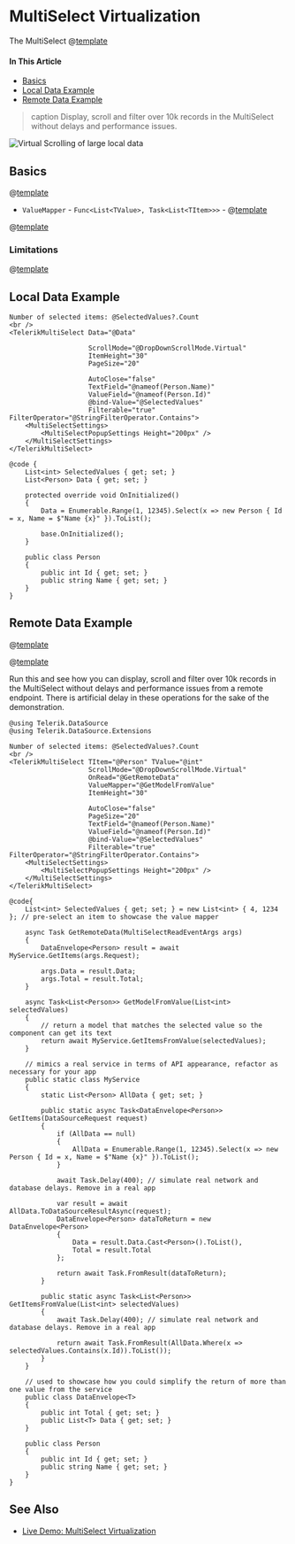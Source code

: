 
# MultiSelect Virtualization

The MultiSelect @[template](/_contentTemplates/common/dropdowns-virtualization.md#value-proposition)

#### In This Article

* [Basics](#basics)
* [Local Data Example](#local-data-example)
* [Remote Data Example](#remote-data-example)

>caption Display, scroll and filter over 10k records in the MultiSelect without delays and performance issues.

![Virtual Scrolling of large local data](images/multiselect-virtual-scrolling-local.gif)

## Basics

@[template](/_contentTemplates/common/dropdowns-virtualization.md#basics-core)

* `ValueMapper` - `Func<List<TValue>, Task<List<TItem>>>` - @[template](/_contentTemplates/common/dropdowns-virtualization.md#value-mapper-text)

@[template](/_contentTemplates/common/dropdowns-virtualization.md#remote-data-specifics)

### Limitations

@[template](/_contentTemplates/common/dropdowns-virtualization.md#limitations)

## Local Data Example

````RAZOR
Number of selected items: @SelectedValues?.Count
<br />
<TelerikMultiSelect Data="@Data"

                    ScrollMode="@DropDownScrollMode.Virtual"
                    ItemHeight="30"
                    PageSize="20"

                    AutoClose="false"
                    TextField="@nameof(Person.Name)"
                    ValueField="@nameof(Person.Id)"
                    @bind-Value="@SelectedValues"
                    Filterable="true" FilterOperator="@StringFilterOperator.Contains">
    <MultiSelectSettings>
        <MultiSelectPopupSettings Height="200px" />
    </MultiSelectSettings>
</TelerikMultiSelect>

@code {
    List<int> SelectedValues { get; set; }
    List<Person> Data { get; set; }

    protected override void OnInitialized()
    {
        Data = Enumerable.Range(1, 12345).Select(x => new Person { Id = x, Name = $"Name {x}" }).ToList();

        base.OnInitialized();
    }

    public class Person
    {
        public int Id { get; set; }
        public string Name { get; set; }
    }
}
````

## Remote Data Example

@[template](/_contentTemplates/common/dropdowns-virtualization.md#remote-data-sample-intro)

@[template](/_contentTemplates/common/dropdowns-virtualization.md#value-mapper-in-remote-example)

Run this and see how you can display, scroll and filter over 10k records in the MultiSelect without delays and performance issues from a remote endpoint. There is artificial delay in these operations for the sake of the demonstration.

````RAZOR
@using Telerik.DataSource
@using Telerik.DataSource.Extensions

Number of selected items: @SelectedValues?.Count
<br />
<TelerikMultiSelect TItem="@Person" TValue="@int"
                    ScrollMode="@DropDownScrollMode.Virtual"
                    OnRead="@GetRemoteData"
                    ValueMapper="@GetModelFromValue"
                    ItemHeight="30"
                    
                    AutoClose="false"
                    PageSize="20"
                    TextField="@nameof(Person.Name)"
                    ValueField="@nameof(Person.Id)"
                    @bind-Value="@SelectedValues"
                    Filterable="true" FilterOperator="@StringFilterOperator.Contains">
    <MultiSelectSettings>
        <MultiSelectPopupSettings Height="200px" />
    </MultiSelectSettings>
</TelerikMultiSelect>

@code{
    List<int> SelectedValues { get; set; } = new List<int> { 4, 1234 }; // pre-select an item to showcase the value mapper

    async Task GetRemoteData(MultiSelectReadEventArgs args)
    {
        DataEnvelope<Person> result = await MyService.GetItems(args.Request);

        args.Data = result.Data;
        args.Total = result.Total;
    }

    async Task<List<Person>> GetModelFromValue(List<int> selectedValues)
    {
        // return a model that matches the selected value so the component can get its text
        return await MyService.GetItemsFromValue(selectedValues);
    }

    // mimics a real service in terms of API appearance, refactor as necessary for your app
    public static class MyService
    {
        static List<Person> AllData { get; set; }

        public static async Task<DataEnvelope<Person>> GetItems(DataSourceRequest request)
        {
            if (AllData == null)
            {
                AllData = Enumerable.Range(1, 12345).Select(x => new Person { Id = x, Name = $"Name {x}" }).ToList();
            }

            await Task.Delay(400); // simulate real network and database delays. Remove in a real app

            var result = await AllData.ToDataSourceResultAsync(request);
            DataEnvelope<Person> dataToReturn = new DataEnvelope<Person>
            {
                Data = result.Data.Cast<Person>().ToList(),
                Total = result.Total
            };

            return await Task.FromResult(dataToReturn);
        }

        public static async Task<List<Person>> GetItemsFromValue(List<int> selectedValues)
        {
            await Task.Delay(400); // simulate real network and database delays. Remove in a real app

            return await Task.FromResult(AllData.Where(x => selectedValues.Contains(x.Id)).ToList());
        }
    }

    // used to showcase how you could simplify the return of more than one value from the service
    public class DataEnvelope<T>
    {
        public int Total { get; set; }
        public List<T> Data { get; set; }
    }

    public class Person
    {
        public int Id { get; set; }
        public string Name { get; set; }
    }
}
````

## See Also

* [Live Demo: MultiSelect Virtualization](https://demos.telerik.com/blazor-ui/multiselect/virtualization)

